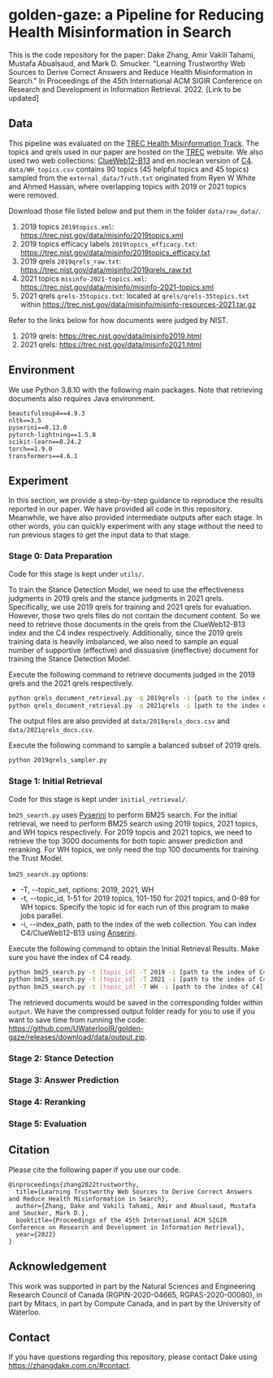 # golden-gaze: a Pipeline for Reducing Health Misinformation in Search

This is the code repository for the paper: 
Dake Zhang, Amir Vakili Tahami, Mustafa Abualsaud, and Mark D. Smucker. 
"Learning Trustworthy Web Sources to Derive Correct Answers and Reduce Health Misinformation in Search." 
In Proceedings of the 45th International ACM SIGIR Conference on Research and Development in Information Retrieval. 2022.
[Link to be updated]

## Data

This pipeline was evaluated on the [TREC Health Misinformation Track](https://trec-health-misinfo.github.io/).
The topics and qrels used in our paper are hosted on the [TREC](https://trec.nist.gov/) website.
We also used two web collections: [ClueWeb12-B13](https://lemurproject.org/clueweb12/) and en.noclean version of [C4](https://www.tensorflow.org/datasets/catalog/c4).
`data/WH_topics.csv` contains 90 topics (45 helpful topics and 45 topics) sampled from the `external_data/Truth.txt` originated from Ryen W White and Ahmed Hassan, where overlapping topics with 2019 or 2021 topics were removed. 

Download those file listed below and put them in the folder `data/raw_data/`.

1. 2019 topics `2019topics.xml`: https://trec.nist.gov/data/misinfo/2019topics.xml
2. 2019 topics efficacy labels `2019topics_efficacy.txt`: https://trec.nist.gov/data/misinfo/2019topics_efficacy.txt
3. 2019 qrels `2019qrels_raw.txt`: https://trec.nist.gov/data/misinfo/2019qrels_raw.txt
4. 2021 topics `misinfo-2021-topics.xml`: https://trec.nist.gov/data/misinfo/misinfo-2021-topics.xml
5. 2021 qrels `qrels-35topics.txt`: located at `qrels/qrels-35topics.txt` within https://trec.nist.gov/data/misinfo/misinfo-resources-2021.tar.gz

Refer to the links below for how documents were judged by NIST.
1. 2019 qrels: https://trec.nist.gov/data/misinfo2019.html
2. 2021 qrels: https://trec.nist.gov/data/misinfo2021.html

## Environment
We use Python 3.8.10 with the following main packages.
Note that retrieving documents also requires Java environment.
```
beautifulsoup4==4.9.3
nltk==3.5
pyserini==0.13.0
pytorch-lightning==1.5.8
scikit-learn==0.24.2
torch==1.9.0
transformers==4.6.1
```


## Experiment
In this section, we provide a step-by-step guidance to reproduce the results reported in our paper.
We have provided all code in this repository.
Meanwhile, we have also provided intermediate outputs after each stage.
In other words, you can quickly experiment with any stage without the need to run previous stages to get the input data to that stage.

### Stage 0: Data Preparation

Code for this stage is kept under `utils/`.

To train the Stance Detection Model, we need to use the effectiveness judgments in 2019 qrels and the stance judgments in 2021 qrels.
Specifically, we use 2019 qrels for training and 2021 qrels for evaluation.
However, those two qrels files do not contain the document content.
So we need to retrieve those documents in the qrels from the ClueWeb12-B13 index and the C4 index respectively.
Additionally, since the 2019 qrels training data is heavily imbalanced, we also need to sample an equal number of supportive (effective) and dissuasive (ineffective) document for training the Stance Detection Model.

Execute the following command to retrieve documents judged in the 2019 qrels and the 2021 qrels respectively.

```bash
python qrels_document_retrieval.py -q 2019qrels -i [path to the index of ClueWeb12-B13]
python qrels_document_retrieval.py -q 2021qrels -i [path to the index of C4]
```

The output files are also provided at `data/2019qrels_docs.csv` and `data/2021qrels_docs.csv`.

Execute the following command to sample a balanced subset of 2019 qrels.

```bash
python 2019qrels_sampler.py
```


### Stage 1: Initial Retrieval

Code for this stage is kept under `initial_retrieval/`.

`bm25_search.py` uses [Pyserini](https://github.com/castorini/pyserini) to perform BM25 search.
For the initial retrieval, we need to perform BM25 search using 2019 topics, 2021 topics, and WH topics respectively.
For 2019 topcis and 2021 topics, we need to retrieve the top 3000 documents for both topic answer prediction and reranking.
For WH topics, we only need the top 100 documents for training the Trust Model.

`bm25_search.py` options:

- -T, --topic_set, options: 2019, 2021, WH
- -t, --topic_id, 1-51 for 2019 topics, 101-150 for 2021 topics, and 0-89 for WH topics. Specify the topic id for each run of this program to make jobs parallel.
- -i, --index_path, path to the index of the web collection. You can index C4/ClueWeb12-B13 using [Anserini](https://github.com/castorini/anserini).

Execute the following command to obtain the Initial Retrieval Results.
Make sure you have the index of C4 ready.

```bash
python bm25_search.py -t [topic_id] -T 2019 -i [path to the index of C4]
python bm25_search.py -t [topic_id] -T 2021 -i [path to the index of C4]
python bm25_search.py -t [topic_id] -T WH -i [path to the index of C4]
```

The retrieved documents would be saved in the corresponding folder within `output`.
We have the compressed output folder ready for you to use if you want to save time from running the code: https://github.com/UWaterlooIR/golden-gaze/releases/download/data/output.zip.

### Stage 2: Stance Detection

### Stage 3: Answer Prediction

### Stage 4: Reranking

### Stage 5: Evaluation


## Citation
Please cite the following paper if you use our code.
```
@inproceedings{zhang2022trustworthy,
  title={Learning Trustworthy Web Sources to Derive Correct Answers and Reduce Health Misinformation in Search},
  author={Zhang, Dake and Vakili Tahami, Amir and Abualsaud, Mustafa and Smucker, Mark D.},
  booktitle={Proceedings of the 45th International ACM SIGIR Conference on Research and Development in Information Retrieval},
  year={2022}
}
```

## Acknowledgement
This work was supported in part by the Natural Sciences and Engineering Research Council of Canada (RGPIN-2020-04665, RGPAS-2020-00080), in part by Mitacs, in part by Compute Canada, and in part by the University of Waterloo.

## Contact
If you have questions regarding this repository, 
please contact Dake using https://zhangdake.com.cn/#contact.
